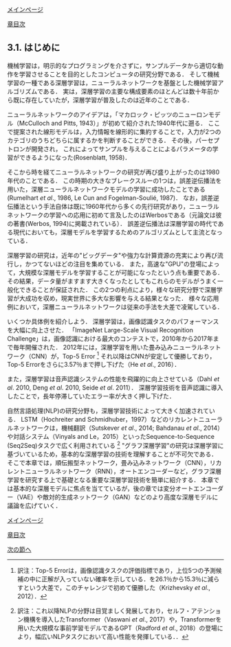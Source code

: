 [メインページ](../../index.markdown)

[章目次](./chap3.md)
## 3.1. はじめに

機械学習は，明示的なプログラミングを介さずに，サンプルデータから適切な動作を学習させることを目的としたコンピュータの研究分野である． そして機械学習の一種である深層学習は，ニューラルネットワークを基盤とした機械学習アルゴリズムである． 実は，深層学習の主要な構成要素のほとんどは数十年前から既に存在していたが，深層学習が普及したのは近年のことである．

ニューラルネットワークのアイデアは，「マカロック・ピッツのニューロンモデル（McCulloch and Pitts, 1943）」が初めて紹介された1940年代に遡る． ここで提案された線形モデルは，入力情報を線形的に集約することで，入力が2つのカテゴリのうちどちらに属するかを判断することができる． その後，パーセプトロンが開発され， これによってサンプルを与えることによるパラメータの学習ができるようになった(Rosenblatt, 1958)．

そこから時を経てニューラルネットワークの研究が再び盛り上がったのは1980年代のことである． この時期の大きなブレークスルーの1つは，誤差逆伝播法を用いた，深層ニューラルネットワークモデルの学習に成功したことである (Rumelhart *et al*., 1986, Le Cun and Fogelman-Soulié, 1987)． なお，誤差逆伝播法という手法自体は既に1960年代から多くの先行研究があり，ニューラルネットワークの学習への応用に初めて言及したのはWerbosである（元論文は彼の著書(Werbos, 1994)に掲載されている）． 誤差逆伝播法は深層学習の時代である現代においても，深層モデルを学習するためのアルゴリズムとして主流となっている．

深層学習の研究は，近年の"ビッグデータ"や強力な計算資源の充実により再び流行し，かつてないほどの注目を集めている． また，高速な"GPU"の登場によって，大規模な深層モデルを学習することが可能になったという点も重要である． その結果，データ量がますます大きくなったとしてもこれらのモデルがうまく一般化できることが保証された． この2つの利点により，様々な研究分野で深層学習が大成功を収め，現実世界に多大な影響を与える結果となった． 様々な応用例において，深層ニューラルネットワークは従来の手法を大差で凌駕している．

いくつか具体例を紹介しよう． 深層学習は，画像認識タスクのパフォーマンスを大幅に向上させた． 「ImageNet Large-Scale Visual Recognition Challenge」は，画像認識における最大のコンテストで，2010年から2017年まで毎年開催された． 2012年には，深層学習を用いた畳み込みニューラルネットワーク（CNN）が，Top-5 Error [^1]
それ以降はCNNが安定して優勝しており，Top-5 Errorをさらに3.57％まで押し下げた（He *et al*., 2016）．

また，深層学習は音声認識システムの性能を飛躍的に向上させている（Dahl *et al*. 2010, Deng *et al*. 2010, Seide *et al*. 2011）． 深層学習技術を音声認識に導入したことで，長年停滞していたエラー率が大きく押し下げた．

自然言語処理(NLP)の研究分野も，深層学習技術によって大きく加速されている． LSTM（Hochreiter and Schmidhuber，1997）などのリカレントニューラルネットワークは，機械翻訳（Sutskever *et al*., 2014; Bahdanau *et al*., 2014）や対話システム（Vinyals and Le，2015）といったSequence-to-Sequence (Seq2Seq)タスクで広く利用されている [^2]
"グラフ深層学習"の研究は深層学習に基づいているため，基本的な深層学習の技術を理解することが不可欠である． そこで本章では，順伝搬型ネットワーク，畳み込みネットワーク（CNN），リカレントニューラルネットワーク（RNN），オートエンコーダーなど，グラフ深層学習を研究する上で基礎となる重要な深層学習技術を簡単に紹介する． 本章では基本的な深層モデルに焦点を当てているが，後の章では変分オートエンコーダー（VAE）や敵対的生成ネットワーク（GAN）などのより高度な深層モデルに議論を広げていく．


[メインページ](../../index.markdown)

[章目次](./chap3.md)

[次の節へ](./subsection_02.md)

[^1]: 訳注：Top-5 Errorは，画像認識タスクの評価指標であり，上位5つの予測候補の中に正解が入っていない確率を示している．を26.1％から15.3％に減らすという大差で，このチャレンジで初めて優勝した（Krizhevsky *et al*., 2012）．
[^2]: 訳注：これ以降NLPの分野は目覚ましく発展しており，セルフ・アテンション機構を導入したTransformer（Vaswani *et al*., 2017）や，Transformerを用いた大規模な事前学習モデルであるGPT（Radford *et al*., 2018）の登場により，幅広いNLPタスクにおいて高い性能を発揮している．．
